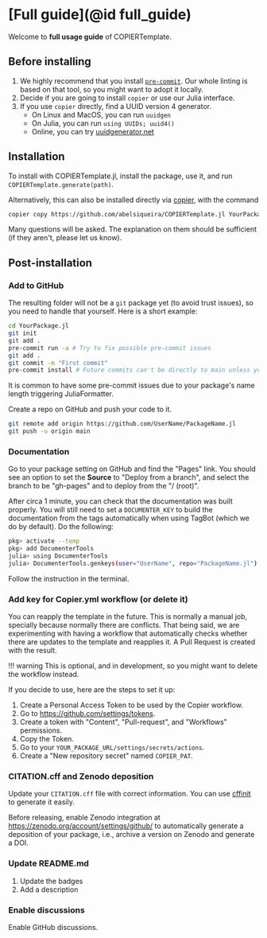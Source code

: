 # [Full guide](@id full_guide)

Welcome to **full usage guide** of COPIERTemplate.

## Before installing

1. We highly recommend that you install [`pre-commit`](https://pre-commit.com). Our whole linting is based on that tool, so you might want to adopt it locally.
1. Decide if you are going to install `copier` or use our Julia interface.
1. If you use `copier` directly, find a UUID version 4 generator.
   - On Linux and MacOS, you can run `uuidgen`
   - On Julia, you can run `using UUIDs; uuid4()`
   - Online, you can try [uuidgenerator.net](https://www.uuidgenerator.net/version4)

## Installation

To install with COPIERTemplate.jl, install the package, use it, and run `COPIERTemplate.generate(path)`.

Alternatively, this can also be installed directly via [copier](https://copier.readthedocs.io), with the command

```bash
copier copy https://github.com/abelsiqueira/COPIERTemplate.jl YourPackage.jl
```

Many questions will be asked. The explanation on them should be sufficient (if they aren't, please let us know).

## Post-installation

### Add to GitHub

The resulting folder will not be a `git` package yet (to avoid trust issues), so you need to handle that yourself.
Here is a short example:

```bash
cd YourPackage.jl
git init
git add .
pre-commit run -a # Try to fix possible pre-commit issues
git add .
git commit -m "First commit"
pre-commit install # Future commits can't be directly to main unless you use -n
```

It is common to have some pre-commit issues due to your package's name length triggering JuliaFormatter.

Create a repo on GitHub and push your code to it.

```bash
git remote add origin https://github.com/UserName/PackageName.jl
git push -u origin main
```

### Documentation

Go to your package setting on GitHub and find the "Pages" link.
You should see an option to set the **Source** to "Deploy from a branch", and select the branch to be "gh-pages" and to deploy from the "/ (root)".

After circa 1 minute, you can check that the documentation was built properly.
You will still need to set a `DOCUMENTER_KEY` to build the documentation from the tags automatically when using TagBot (which we do by default).
Do the following:

```bash
pkg> activate --temp
pkg> add DocumenterTools
julia> using DocumenterTools
julia> DocumenterTools.genkeys(user="UserName", repo="PackageName.jl")
```

Follow the instruction in the terminal.

### Add key for Copier.yml workflow (or delete it)

You can reapply the template in the future. This is normally a manual job, specially because normally there are conflicts.
That being said, we are experimenting with having a workflow that automatically checks whether there are updates to the template and reapplies it.
A Pull Request is created with the result.

!!! warning
    This is optional, and in development, so you might want to delete the workflow instead.

If you decide to use, here are the steps to set it up:

1. Create a Personal Access Token to be used by the Copier workflow.
1. Go to <https://github.com/settings/tokens>.
1. Create a token with "Content", "Pull-request", and "Workflows" permissions.
1. Copy the Token.
1. Go to your `YOUR_PACKAGE_URL/settings/secrets/actions`.
1. Create a "New repository secret" named `COPIER_PAT`.

### CITATION.cff and Zenodo deposition

Update your `CITATION.cff` file with correct information.
You can use [cffinit](https://citation-file-format.github.io/cff-initializer-javascript/#/) to generate it easily.

Before releasing, enable Zenodo integration at <https://zenodo.org/account/settings/github/> to automatically generate a deposition of your package, i.e., archive a version on Zenodo and generate a DOI.

### Update README.md

1. Update the badges
1. Add a description

### Enable discussions

Enable GitHub discussions.
